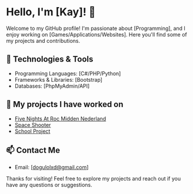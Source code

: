 # Hello, I'm [Kay]! 👋

Welcome to my GitHub profile! I'm passionate about [Programming], and I enjoy working on [Games/Applications/Websites]. Here you'll find some of my projects and contributions.

## 🔧 Technologies & Tools

- Programming Languages: [C#/PHP/Python]
- Frameworks & Libraries: [Bootstrap]
- Databases: [PhpMyAdmin/API]

## 🌱 My projects I have worked on

- [Five Nights At Roc Midden Nederland](https://github.com/ThijsHer/FiveNightsAtROC)
- [Space Shooter](https://github.com/KaiFr2/2D-space-tank-shooter-game)
- [School Project](https://github.com/KaiFr2/Turnenwebsite)

## 📫 Contact Me

- Email: [dogulolxd@gmail.com]


Thanks for visiting! Feel free to explore my projects and reach out if you have any questions or suggestions.
